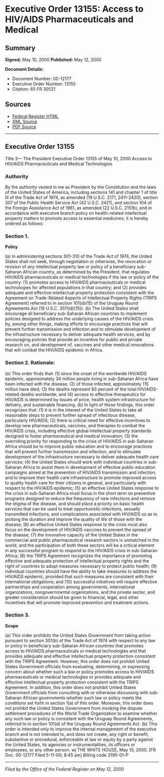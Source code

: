# Executive Order 13155: Access to HIV/AIDS Pharmaceuticals and Medical

## Summary

**Signed:** May 10, 2000
**Published:** May 12, 2000

**Document Details:**
- Document Number: 00-12177
- Executive Order Number: 13155
- Citation: 65 FR 30521

## Sources
- [Federal Register HTML](https://www.federalregister.gov/documents/2000/05/12/00-12177/access-to-hivaids-pharmaceuticals-and-medical)
- [XML Source](https://www.federalregister.gov/documents/full_text/xml/2000/05/12/00-12177.xml)
- [PDF Source](https://www.govinfo.gov/content/pkg/FR-2000-05-12/pdf/00-12177.pdf)

---

## Executive Order 13155

Title 3—
The President
Executive Order 13155 of May 10, 2000
Access to HIV/AIDS Pharmaceuticals and Medical 
Technologies
### Authority

By the authority vested in me as President by the Constitution and the laws of the United States of America, including sections 141 and chapter 1 of title III of the Trade Act of 1974, as amended (19 U.S.C. 2171, 2411-2420), section 307 of the Public Health Service Act (42 U.S.C. 2421), and section 104 of the Foreign Assistance Act of 1961, as amended (22 U.S.C. 2151b), and in accordance with executive branch policy on health-related intellectual property matters to promote access to essential medicines, it is hereby ordered as follows:
### Section 1.

**Policy**

(a) In administering sections 301-310 of the Trade Act of 1974, the United States shall not seek, through negotiation or otherwise, the revocation or revision of any intellectual property law or policy of a beneficiary sub-Saharan African country, as determined by the President, that regulates HIV/AIDS pharmaceuticals or medical technologies if the law or policy of the country:
    (1) promotes access to HIV/AIDS pharmaceuticals or medical technologies for affected populations in that country; and
    (2) provides adequate and effective intellectual property protection consistent with the Agreement on Trade-Related Aspects of Intellectual Property Rights (TRIPS Agreement) referred to in section 101(d)(15) of the Uruguay Round Agreements Act (19 U.S.C. 3511(d)(15)).
(b) The United States shall encourage all beneficiary sub-Saharan African countries to implement policies designed to address the underlying causes of the HIV/AIDS crisis by, among other things, making efforts to encourage practices that will prevent further transmission and infection and to stimulate development of the infrastructure necessary to deliver adequate health services, and by encouraging policies that provide an incentive for public and private research on, and development of, vaccines and other medical innovations that will combat the HIV/AIDS epidemic in Africa.

### Section 2. Rationale:

(a) This order finds that:
    (1) since the onset of the worldwide HIV/AIDS epidemic, approximately 34 million people living in sub-Saharan Africa have been infected with the disease;
    (2) of those infected, approximately 115 million have died;
    (3) the deaths represent 83 percent of the total HIV/AIDS-related deaths worldwide; and
    (4) access to effective therapeutics for HIV/AIDS is determined by issues of price, health system infrastructure for delivery, and sustainable financing.
(b) In light of these findings, this order recognizes that:
    (1) it is in the interest of the United States to take all reasonable steps to prevent further spread of infectious disease, particularly HIV/AIDS;
    (2) there is critical need for effective incentives to develop new pharmaceuticals, vaccines, and therapies to combat the HIV/AIDS crisis, including effective global intellectual property standards designed to foster pharmaceutical and medical innovation;
    (3) the overriding priority for responding to the crisis of HIV/AIDS in sub-Saharan Africa should be to improve public education and to encourage 
practices that will prevent further transmission and infection, and to stimulate development of the infrastructure necessary to deliver adequate health care services;
    (4) the United States should work with individual countries in sub-Saharan Africa to assist them in development of effective public education campaigns aimed at the prevention of HIV/AIDS transmission and infection, and to improve their health care infrastructure to promote improved access to quality health care for their citizens in general, and particularly with respect to the HIV/AIDS epidemic;
    (5) an effective United States response to the crisis in sub-Saharan Africa must focus in the short term on preventive programs designed to reduce the frequency of new infections and remove the stigma of the disease, and should place a priority on basic health services that can be used to treat opportunistic infections, sexually transmitted infections, and complications associated with HIV/AIDS so as to prolong the duration and improve the quality of life of those with the disease;
    (6) an effective United States response to the crisis must also focus on the development of HIV/AIDS vaccines to prevent the spread of the disease;
    (7) the innovative capacity of the United States in the commercial and public pharmaceutical research sectors is unmatched in the world, and the participation of both these sectors will be a critical element in any successful program to respond to the HIV/AIDS crisis in sub-Saharan Africa;
    (8) the TRIPS Agreement recognizes the importance of promoting effective and adequate protection of intellectual property rights and the right of countries to adopt measures necessary to protect public health;
    (9) individual countries should have the ability to take measures to address the HIV/AIDS epidemic, provided that such measures are consistent with their international obligations; and
    (10) successful initiatives will require effective partnerships and cooperation among governments, international organizations, nongovernmental organizations, and the private sector, and greater consideration should be given to financial, legal, and other incentives that will promote improved prevention and treatment actions.
### Section 3.

**Scope**

(a) This order prohibits the United States Government from taking action pursuant to section 301(b) of the Trade Act of 1974 with respect to any law or policy in beneficiary sub-Saharan African countries that promotes access to HIV/AIDS pharmaceuticals or medical technologies and that provides adequate and effective intellectual property protection consistent with the TRIPS Agreement. However, this order does not prohibit United States Government officials from evaluating, determining, or expressing concern about whether such a law or policy promotes access to HIV/AIDS pharmaceuticals or medical technologies or provides adequate and effective intellectual property protection consistent with the TRIPS Agreement. In addition, this order does not prohibit United States Government officials from consulting with or otherwise discussing with sub-Saharan African governments whether such law or policy meets the conditions set forth in section 1(a) of this order. Moreover, this order does not prohibit the United States Government from invoking the dispute settlement procedures of the World Trade Organization to examine whether any such law or policy is consistent with the Uruguay Round Agreements, referred to in section 101(d) of the Uruguay Round Agreements Act.
(b) This order is intended only to improve the internal management of the executive branch and is not intended to, and does not create, any right or benefit, substantive or procedural, enforceable at law or equity by a party against the United States, its agencies or instrumentalities, its officers or employees, or any other person.
wj
THE WHITE HOUSE,
May 10, 2000.
[FR Doc. 00-12177
Filed 5-11-00; 8:45 am]
Billing code 3195-01-P

---

*Filed by the Office of the Federal Register on May 12, 2000*
